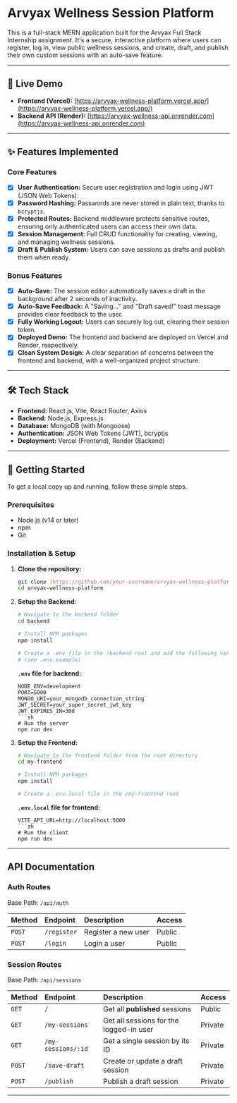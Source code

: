 # Arvyax Wellness Session Platform

This is a full-stack MERN application built for the Arvyax Full Stack Internship assignment. It's a secure, interactive platform where users can register, log in, view public wellness sessions, and create, draft, and publish their own custom sessions with an auto-save feature.

---

## 🚀 Live Demo

* **Frontend (Vercel):** [https://arvyax-wellness-platform.vercel.app/](https://arvyax-wellness-platform.vercel.app/)
* **Backend API (Render):** [https://arvyax-wellness-api.onrender.com](https://arvyax-wellness-api.onrender.com)

---

## ✨ Features Implemented

### Core Features
-   [x] **User Authentication:** Secure user registration and login using JWT (JSON Web Tokens).
-   [x] **Password Hashing:** Passwords are never stored in plain text, thanks to `bcryptjs`.
-   [x] **Protected Routes:** Backend middleware protects sensitive routes, ensuring only authenticated users can access their own data.
-   [x] **Session Management:** Full CRUD functionality for creating, viewing, and managing wellness sessions.
-   [x] **Draft & Publish System:** Users can save sessions as drafts and publish them when ready.

### Bonus Features
-   [x] **Auto-Save:** The session editor automatically saves a draft in the background after 2 seconds of inactivity.
-   [x] **Auto-Save Feedback:** A "Saving..." and "Draft saved!" toast message provides clear feedback to the user.
-   [x] **Fully Working Logout:** Users can securely log out, clearing their session token.
-   [x] **Deployed Demo:** The frontend and backend are deployed on Vercel and Render, respectively.
-   [x] **Clean System Design:** A clear separation of concerns between the frontend and backend, with a well-organized project structure.

---

## 🛠️ Tech Stack

* **Frontend:** React.js, Vite, React Router, Axios
* **Backend:** Node.js, Express.js
* **Database:** MongoDB (with Mongoose)
* **Authentication:** JSON Web Tokens (JWT), bcryptjs
* **Deployment:** Vercel (Frontend), Render (Backend)

---

## 🏁 Getting Started

To get a local copy up and running, follow these simple steps.

### Prerequisites

* Node.js (v14 or later)
* npm
* Git

### Installation & Setup

1.  **Clone the repository:**
    ```sh
    git clone [https://github.com/your-username/arvyax-wellness-platform.git](https://github.com/your-username/arvyax-wellness-platform.git)
    cd arvyax-wellness-platform
    ```

2.  **Setup the Backend:**
    ```sh
    # Navigate to the backend folder
    cd backend

    # Install NPM packages
    npm install

    # Create a .env file in the /backend root and add the following variables
    # (see .env.example)
    ```
    **`.env` file for backend:**
    ```env
    NODE_ENV=development
    PORT=5000
    MONGO_URI=your_mongodb_connection_string
    JWT_SECRET=your_super_secret_jwt_key
    JWT_EXPIRES_IN=30d
    ```sh
    # Run the server
    npm run dev
    ```

3.  **Setup the Frontend:**
    ```sh
    # Navigate to the frontend folder from the root directory
    cd my-frontend

    # Install NPM packages
    npm install

    # Create a .env.local file in the /my-frontend root
    ```
    **`.env.local` file for frontend:**
    ```env
    VITE_API_URL=http://localhost:5000
    ```sh
    # Run the client
    npm run dev
    ```

---

##  API Documentation

### Auth Routes
Base Path: `/api/auth`

| Method | Endpoint     | Description         | Access  |
| :----- | :----------- | :------------------ | :------ |
| `POST` | `/register`  | Register a new user | Public  |
| `POST` | `/login`     | Login a user        | Public  |

### Session Routes
Base Path: `/api/sessions`

| Method | Endpoint           | Description                             | Access  |
| :----- | :----------------- | :-------------------------------------- | :------ |
| `GET`  | `/`                | Get all **published** sessions          | Public  |
| `GET`  | `/my-sessions`     | Get all sessions for the logged-in user | Private |
| `GET`  | `/my-sessions/:id` | Get a single session by its ID          | Private |
| `POST` | `/save-draft`      | Create or update a draft session        | Private |
| `POST` | `/publish`         | Publish a draft session                 | Private |

---
